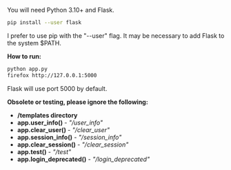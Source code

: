 You will need Python 3.10+ and Flask.
```sh
pip install --user flask
```
I prefer to use pip with the "--user" flag.
It may be necessary to add Flask to the system $PATH.

**How to run:**
```sh
python app.py
firefox http://127.0.0.1:5000
```
Flask will use port 5000 by default.

**Obsolete or testing, please ignore the following:**
- **/templates directory**
- **app.user_info()**           - *"/user_info"*
- **app.clear_user()**          - *"/clear_user"*
- **app.session_info()**        - *"/session_info"*
- **app.clear_session()**       - *"/clear_session"*
- **app.test()**                - *"/test"*
- **app.login_deprecated()**    - *"/login_deprecated"*
